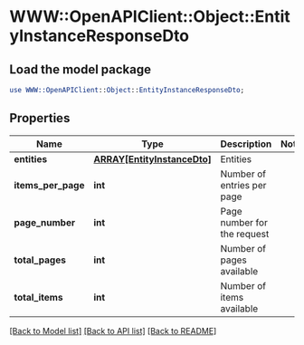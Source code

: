 # WWW::OpenAPIClient::Object::EntityInstanceResponseDto

## Load the model package
```perl
use WWW::OpenAPIClient::Object::EntityInstanceResponseDto;
```

## Properties
Name | Type | Description | Notes
------------ | ------------- | ------------- | -------------
**entities** | [**ARRAY[EntityInstanceDto]**](EntityInstanceDto.md) | Entities | 
**items_per_page** | **int** | Number of entries per page | 
**page_number** | **int** | Page number for the request | 
**total_pages** | **int** | Number of pages available | 
**total_items** | **int** | Number of items available | 

[[Back to Model list]](../README.md#documentation-for-models) [[Back to API list]](../README.md#documentation-for-api-endpoints) [[Back to README]](../README.md)


